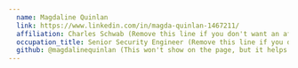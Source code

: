 ```yaml
---
  name: Magdaline Quinlan
  link: https://www.linkedin.com/in/magda-quinlan-1467211/
  affiliation: Charles Schwab (Remove this line if you don't want an affiliation.)
  occupation_title: Senior Security Engineer (Remove this line if you don't want to list your title.)
  github: @magdalinequinlan (This won't show on the page, but it helps us keep track of where signatures originated in case we have to commit your signature for you to avoid merge conflicts.)
---
```

